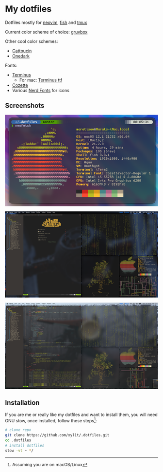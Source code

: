 # My dotfiles

Dotfiles mostly for [neovim](https://neovim.io/), [fish](https://fishell.com) and [tmux](https://github.com/tmux/tmux/wiki)

Current color scheme of choice: [gruvbox](https://github.com/morhetz/gruvbox)

Other cool color schemes: 
 * [Cattpucin](https://github.com/catppuccin)
 * [Onedark](https://github.com/navarasu/onedark.nvim)

Fonts:
 * [Terminus](https://files.ax86.net/terminus-ttf/)
   * For mac: [Terminus ttf](https://files.ax86.net/terminus-ttf/)
 * [Cozette](https://github.com/slavfox/Cozette)
 * Various [Nerd Fonts](https://www.nerdfonts.com/) for icons

## Screenshots

![fish](./terminal.png)

![vim1](./vim.png)

![vim2](./vim2.png)

## Installation

If you are me or really like my dotfiles and want to install them,
you will need GNU stow, once installed, follow these steps[^1]:

```sh
# clone repo
git clone https://github.com/xyl1t/.dotfiles.git
cd .dotfiles
# install dotfiles
stow -vt ~ */
```
[^1]: Assuming you are on macOS/Linux

